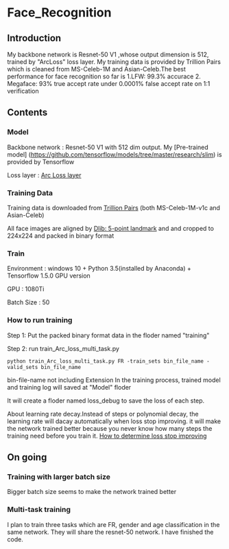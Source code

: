 # Face_Recognition
## Introduction
My backbone network is Resnet-50 V1 ,whose output dimension is 512, trained by "ArcLoss" loss layer. My training data is provided by Trillion Pairs which is cleaned from MS-Celeb-1M and Asian-Celeb.The best performance for face recognition so far is 1.LFW: 99.3% accurace 2. Megaface: 93% true accept rate under 0.0001% false accept rate on 1:1 verification
## Contents

### Model
  Backbone network : Resnet-50 V1 with 512 dim output. My [Pre-trained model] (https://github.com/tensorflow/models/tree/master/research/slim) is provided by Tensorflow
  
  Loss layer : [Arc Loss layer](https://github.com/deepinsight/insightface)
### Training Data
Training data is downloaded from [Trillion Pairs](http://trillionpairs.deepglint.com/overview) (both MS-Celeb-1M-v1c and Asian-Celeb)

All face images are aligned by [Dlib: 5-point landmark](http://blog.dlib.net/2017/09/fast-multiclass-object-detection-in.html) and and cropped to 224x224 and packed in binary format

### Train
Environment : windows 10 + Python 3.5(installed by Anaconda) + Tensorflow 1.5.0 GPU version

GPU : 1080Ti

Batch Size : 50

### How to run training

Step 1: Put the packed binary format data in the floder named "training"

Step 2: run train_Arc_loss_multi_task.py
```
python train_Arc_loss_multi_task.py FR -train_sets bin_file_name -valid_sets bin_file_name
```
bin-file-name not including Extension
In the training process, trained model and training log will saved at "Model" floder

It will create a floder named loss_debug to save the loss of each step.

About learning rate decay.Instead of steps or polynomial decay, the learning rate will dacay automatically when loss stop improving.
it will make the network trained better because you never know how many steps the training need before you train it. 
[How to determine loss stop improving](http://blog.dlib.net/2018/02/automatic-learning-rate-scheduling-that.html)

## On going
### Training with larger batch size
Bigger batch size seems to make the network trained better

### Multi-task training 
I plan to train three tasks which are FR, gender and age classification in the same network. They will share the resnet-50 network. I have finished the code. 

